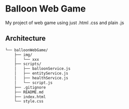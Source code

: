# Balloon Web Game

My project of web game using just .html .css and plain .js

## Architecture

```bash
└── balloonWebGame/
    ├── img/
    │   └── xxx
    ├── scripts/
    │   ├── balloonService.js
    │   ├── entityService.js
    │   ├── healthService.js
    │   └── script.js
    ├── .gitignore
    ├── README.md
    ├── index.html
    └── style.css
```
